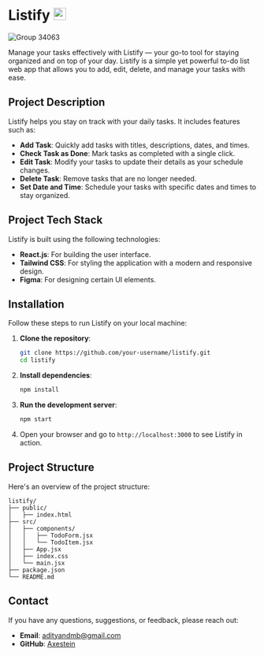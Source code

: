 # Listify <img src="https://github.com/user-attachments/assets/f7a5c1f4-2eb6-4dc0-b9c8-f1d13f86bc5f" alt="appicon" width="25" height="25">

![Group 34063](https://github.com/user-attachments/assets/2c0da709-ddb0-41f1-9fde-c5632d54b4b7)

Manage your tasks effectively with Listify — your go-to tool for staying organized and on top of your day. Listify is a simple yet powerful to-do list web app that allows you to add, edit, delete, and manage your tasks with ease.

## Project Description

Listify helps you stay on track with your daily tasks. It includes features such as:
- **Add Task**: Quickly add tasks with titles, descriptions, dates, and times.
- **Check Task as Done**: Mark tasks as completed with a single click.
- **Edit Task**: Modify your tasks to update their details as your schedule changes.
- **Delete Task**: Remove tasks that are no longer needed.
- **Set Date and Time**: Schedule your tasks with specific dates and times to stay organized.

## Project Tech Stack

Listify is built using the following technologies:

- **React.js**: For building the user interface.
- **Tailwind CSS**: For styling the application with a modern and responsive design.
- **Figma**: For designing certain UI elements.

## Installation

Follow these steps to run Listify on your local machine:

1. **Clone the repository**:
   ```bash
   git clone https://github.com/your-username/listify.git
   cd listify
   ```

2. **Install dependencies**:
   ```bash
   npm install
   ```

3. **Run the development server**:
   ```bash
   npm start
   ```

4. Open your browser and go to `http://localhost:3000` to see Listify in action.

## Project Structure

Here's an overview of the project structure:

```
listify/
├── public/
│   ├── index.html
├── src/
│   ├── components/
│   │   ├── TodoForm.jsx        
│   │   └── TodoItem.jsx        
│   ├── App.jsx                 
│   ├── index.css              
│   └── main.jsx
├── package.json
└── README.md
```
## Contact

If you have any questions, suggestions, or feedback, please reach out:

- **Email**: adityandmb@gmail.com
- **GitHub**: [Axestein](https://github.com/Axestein)
